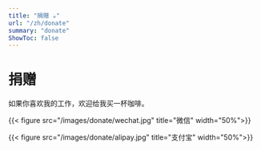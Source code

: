 ```yaml
---
title: "捐赠 ☕"
url: "/zh/donate"
summary: "donate"
ShowToc: false
---
```


# 捐赠

如果你喜欢我的工作，欢迎给我买一杯咖啡。

{{< figure src="/images/donate/wechat.jpg" title="微信" width="50%">}}

{{< figure src="/images/donate/alipay.jpg" title="支付宝" width="50%">}}

